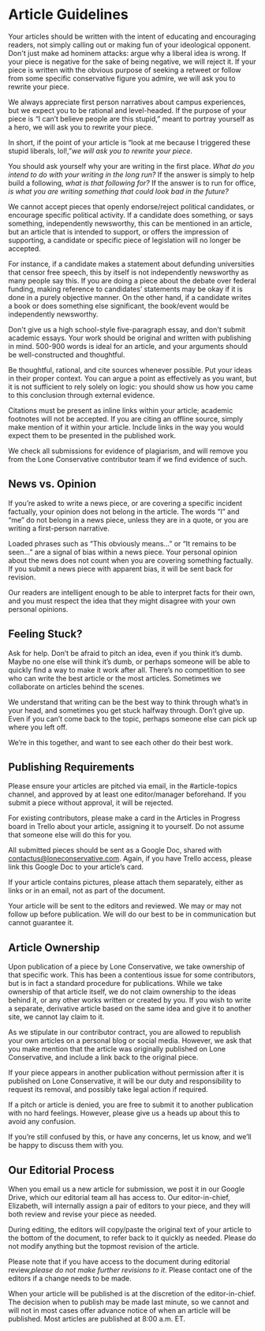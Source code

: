 # Article Guidelines

Your articles should be written with the intent of educating and encouraging readers, not simply calling out or making fun of your ideological opponent. Don't just make ad hominem attacks: argue why a liberal idea is wrong. If your piece is negative for the sake of being negative, we will reject it. If your piece is written with the obvious purpose of seeking a retweet or follow from some specific conservative figure you admire, we will ask you to rewrite your piece.

We always appreciate first person narratives about campus experiences, but we expect you to be rational and level-headed. If the purpose of your piece is “I can’t believe people are this stupid,” meant to portray yourself as a hero, we will ask you to rewrite your piece.

In short, if the point of your article is “look at me because I triggered these stupid liberals, lol!,”_we will ask you to rewrite your piece_.

You should ask yourself why your are writing in the first place. _What do you intend to do with your writing in the long run?_ If the answer is simply to help build a following, _what is that following for?_ If the answer is to run for office, _is what you are writing something that could look bad in the future?_

We cannot accept pieces that openly endorse/reject political candidates, or encourage specific political activity. If a candidate does something, or says something, independently newsworthy, this can be mentioned in an article, but an article that is intended to support, or offers the impression of supporting, a candidate or specific piece of legislation will no longer be accepted.

For instance, if a candidate makes a statement about defunding universities that censor free speech, this by itself is not independently newsworthy as many people say this. If you are doing a piece about the debate over federal funding, making reference to candidates’ statements may be okay if it is done in a purely objective manner. On the other hand, if a candidate writes a book or does something else significant, the book/event would be independently newsworthy.

Don't give us a high school-style five-paragraph essay, and don't submit academic essays. Your work should be original and written with publishing in mind. 500-900 words is ideal for an article, and your arguments should be well-constructed and thoughtful.

Be thoughtful, rational, and cite sources whenever possible. Put your ideas in their proper context. You can argue a point as effectively as you want, but it is not sufficient to rely solely on logic: you should show us how you came to this conclusion through external evidence.

Citations must be present as inline links within your article; academic footnotes will not be accepted. If you are citing an offline source, simply make mention of it within your article. Include links in the way you would expect them to be presented in the published work.

We check all submissions for evidence of plagiarism, and will remove you from the Lone Conservative contributor team if we find evidence of such.

## News vs. Opinion

If you’re asked to write a news piece, or are covering a specific incident factually, your opinion does not belong in the article. The words “I” and “me” do not belong in a news piece, unless they are in a quote, or you are writing a first-person narrative.

Loaded phrases such as “This obviously means…” or “It remains to be seen…” are a signal of bias within a news piece. Your personal opinion about the news does not count when you are covering something factually. If you submit a news piece with apparent bias, it will be sent back for revision.

Our readers are intelligent enough to be able to interpret facts for their own, and you must respect the idea that they might disagree with your own personal opinions.

## Feeling Stuck?

Ask for help. Don’t be afraid to pitch an idea, even if you think it’s dumb. Maybe no one else will think it’s dumb, or perhaps someone will be able to quickly find a way to make it work after all. There’s no competition to see who can write the best article or the most articles. Sometimes we collaborate on articles behind the scenes.

We understand that writing can be the best way to think through what’s in your head, and sometimes you get stuck halfway through. Don’t give up. Even if you can’t come back to the topic, perhaps someone else can pick up where you left off.

We’re in this together, and want to see each other do their best work.

## Publishing Requirements

Please ensure your articles are pitched via email, in the \#article-topics channel, and approved by at least one editor/manager beforehand. If you submit a piece without approval, it will be rejected.

For existing contributors, please make a card in the Articles in Progress board in Trello about your article, assigning it to yourself. Do not assume that someone else will do this for you.

All submitted pieces should be sent as a Google Doc, shared with [contactus@loneconservative.com](mailto:contactus@loneconservative.com). Again, if you have Trello access, please link this Google Doc to your article’s card.

If your article contains pictures, please attach them separately, either as links or in an email, not as part of the document.

Your article will be sent to the editors and reviewed. We may or may not follow up before publication. We will do our best to be in communication but cannot guarantee it.

## Article Ownership

Upon publication of a piece by Lone Conservative, we take ownership of that specific work. This has been a contentious issue for some contributors, but is in fact a standard procedure for publications. While we take ownership of that article itself, we do not claim ownership to the ideas behind it, or any other works written or created by you. If you wish to write a separate, derivative article based on the same idea and give it to another site, we cannot lay claim to it.

As we stipulate in our contributor contract, you are allowed to republish your own articles on a personal blog or social media. However, we ask that you make mention that the article was originally published on Lone Conservative, and include a link back to the original piece.

If your piece appears in another publication without permission after it is published on Lone Conservative, it will be our duty and responsibility to request its removal, and possibly take legal action if required.

If a pitch or article is denied, you are free to submit it to another publication with no hard feelings. However, please give us a heads up about this to avoid any confusion.

If you’re still confused by this, or have any concerns, let us know, and we’ll be happy to discuss them with you.

## Our Editorial Process

When you email us a new article for submission, we post it in our Google Drive, which our editorial team all has access to. Our editor-in-chief, Elizabeth, will internally assign a pair of editors to your piece, and they will both review and revise your piece as needed.

During editing, the editors will copy/paste the original text of your article to the bottom of the document, to refer back to it quickly as needed. Please do not modify anything but the topmost revision of the article.

Please note that if you have access to the document during editorial review,_please do not make further revisions to it_. Please contact one of the editors if a change needs to be made.

When your article will be published is at the discretion of the editor-in-chief. The decision when to publish may be made last minute, so we cannot and will not in most cases offer advance notice of when an article will be published. Most articles are published at 8:00 a.m. ET.
